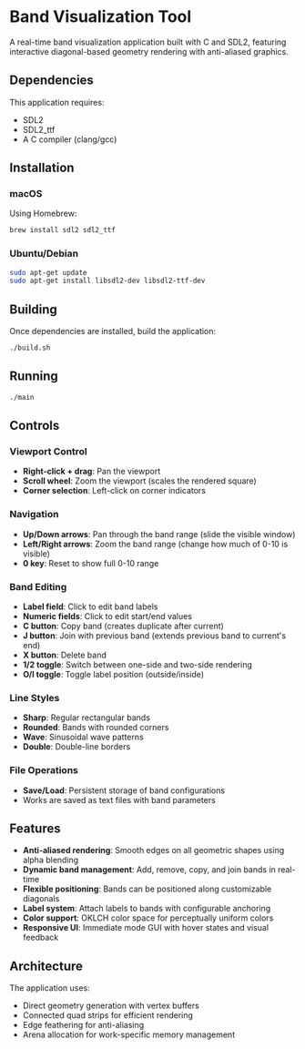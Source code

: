 # Band Visualization Tool

A real-time band visualization application built with C and SDL2, featuring interactive diagonal-based geometry rendering with anti-aliased graphics.

## Dependencies

This application requires:
- SDL2 
- SDL2_ttf
- A C compiler (clang/gcc)

## Installation

### macOS

Using Homebrew:
```bash
brew install sdl2 sdl2_ttf
```

### Ubuntu/Debian

```bash
sudo apt-get update
sudo apt-get install libsdl2-dev libsdl2-ttf-dev
```

## Building

Once dependencies are installed, build the application:

```bash
./build.sh
```

## Running

```bash
./main
```

## Controls

### Viewport Control
- **Right-click + drag**: Pan the viewport
- **Scroll wheel**: Zoom the viewport (scales the rendered square)
- **Corner selection**: Left-click on corner indicators

### Navigation
- **Up/Down arrows**: Pan through the band range (slide the visible window)
- **Left/Right arrows**: Zoom the band range (change how much of 0-10 is visible)
- **0 key**: Reset to show full 0-10 range

### Band Editing
- **Label field**: Click to edit band labels
- **Numeric fields**: Click to edit start/end values
- **C button**: Copy band (creates duplicate after current)
- **J button**: Join with previous band (extends previous band to current's end)
- **X button**: Delete band
- **1/2 toggle**: Switch between one-side and two-side rendering
- **O/I toggle**: Toggle label position (outside/inside)

### Line Styles
- **Sharp**: Regular rectangular bands
- **Rounded**: Bands with rounded corners
- **Wave**: Sinusoidal wave patterns
- **Double**: Double-line borders

### File Operations
- **Save/Load**: Persistent storage of band configurations
- Works are saved as text files with band parameters

## Features

- **Anti-aliased rendering**: Smooth edges on all geometric shapes using alpha blending
- **Dynamic band management**: Add, remove, copy, and join bands in real-time
- **Flexible positioning**: Bands can be positioned along customizable diagonals
- **Label system**: Attach labels to bands with configurable anchoring
- **Color support**: OKLCH color space for perceptually uniform colors
- **Responsive UI**: Immediate mode GUI with hover states and visual feedback

## Architecture

The application uses:
- Direct geometry generation with vertex buffers
- Connected quad strips for efficient rendering
- Edge feathering for anti-aliasing
- Arena allocation for work-specific memory management
